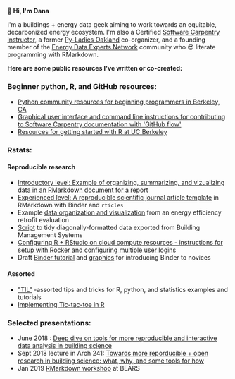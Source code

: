 :wave: **Hi, I'm Dana**

I'm a buildings + energy data geek aiming to work towards an equitable, decarbonized energy ecosystem. I'm also a Certified [Software Carpentry](https://carpentries.org/about/) [instructor](https://carpentries.org/become-instructor/), a former [Py-Ladies Oakland](https://www.meetup.com/Oakland-PyLadies/) co-organizer, and a founding member of the [Energy Data Experts Network](http://www.energyden.org/) community who :heart_eyes: literate programming with RMarkdown. 

**Here are some public resources I've written or co-created:**

### Beginner python, R, and GitHub resources: 
  - [Python community resources for beginning programmers in Berkeley, CA](https://github.com/dmgt/190C__py_communities_intro/blob/master/resources.md)
  - [Graphical user interface and command line instructions for contributing to Software Carpentry documentation with 'GitHub flow'](https://github.com/dmgt/swc_github_flow/blob/master/for_novice_contributors.md)
  - [Resources for getting started with R at UC Berkeley](https://github.com/dmgt/TIL/blob/master/getting_started_in_R.md)
    
### Rstats:
 #### Reproducible research
  - [Introductory level: Example of organizing, summarizing, and vizualizing data in an RMarkdown document for a report](https://github.com/dmgt/example_data_processing)
  - [Experienced level: A reproducible scientific journal article template](https://github.com/dmgt/rmd-example) in RMarkdown with Binder and `rticles`
  - Example [data organization and visualization](https://gist.github.com/dmgt/d3c12beada9e794d5f04fcc951ee2479) from an energy efficiency retrofit evaluation
  - [Script](https://github.com/dmgt/bms_data_wrangling/tree/master/transform_diagonal_data) to tidy diagonally-formatted data exported from Building Management Systems
  - [Configuring R + RStudio on cloud compute resources - instructions for setup with Rocker and configuring multiple user logins](https://github.com/dmgt/TIL/blob/master/howto_set_up_multiple_users_on_Rstudio_on_Docker.md)
  - Draft [Binder tutorial](https://github.com/dmgt/binder_tutorial/blob/master/tutorial.md) and [graphics](https://github.com/dmgt/presentations/blob/master/2018_binder_intro_diagram.pdf) for introducing Binder to novices
  
 #### Assorted 
  - ["TIL"](https://github.com/dmgt/TIL/blob/master/TIL.md) -assorted tips and tricks for R, python, and statistics examples and tutorials
  - [Implementing Tic-tac-toe in R](https://github.com/dmgt/r_tic_tac_toe)
  
### Selected presentations:
   - June 2018 : [Deep dive on tools for more reproducible and interactive data analysis in building science](https://github.com/dmgt/presentations/blob/master/2018_06_23_conversation_on_tools_for_reproducible_data_analysis.pdf)
   - Sept 2018 lecture in Arch 241: [Towards more reporducible + open research in building science: what, why, and some tools for how](https://github.com/dmgt/presentations/blob/master/2018_09_27_Arch240_reproducibility_lecture_and_demo_extended.pdf)
   - Jan 2019 [RMarkdown workshop](https://github.com/dmgt/presentations/blob/master/2019_01_03_mini_markdown_workshop.pdf) at BEARS
   
